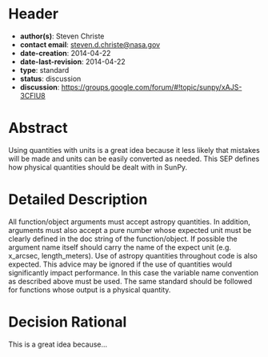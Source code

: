 # Header
* **author(s)**: Steven Christe
* **contact email**: steven.d.christe@nasa.gov
* **date-creation**: 2014-04-22
* **date-last-revision**: 2014-04-22
* **type**: standard
* **status**: discussion
* **discussion**: https://groups.google.com/forum/#!topic/sunpy/xAJS-3CFIU8

# Abstract
Using quantities with units is a great idea because it less likely that mistakes
will be made and units can be easily converted as needed. This SEP defines how physical
quantities should be dealt with in SunPy.

# Detailed Description
All function/object arguments must accept astropy quantities. In addition, arguments
must also accept a pure number whose expected unit must be clearly defined in the 
doc string of the function/object. If possible the argument name itself should carry
the name of the expect unit (e.g. x_arcsec, length_meters). Use of astropy quantities 
throughout code is also expected. This advice may be ignored if the use of quantities
would significantly impact performance. In this case the variable name convention as described 
above must be used.  The same standard should be followed for functions whose output
is a physical quantity.

# Decision Rational
This is a great idea because...